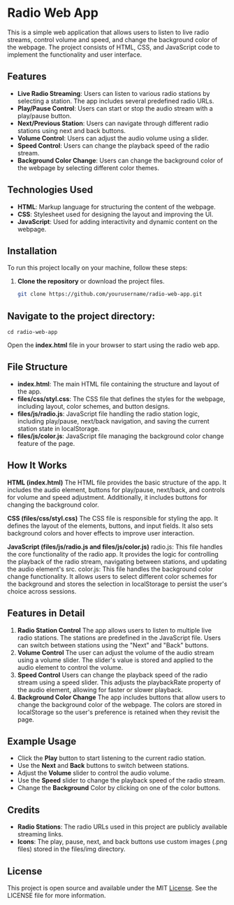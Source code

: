 # Radio Web App

This is a simple web application that allows users to listen to live radio streams, control volume and speed, and change the background color of the webpage. The project consists of HTML, CSS, and JavaScript code to implement the functionality and user interface.

## Features

- **Live Radio Streaming**: Users can listen to various radio stations by selecting a station. The app includes several predefined radio URLs.
- **Play/Pause Control**: Users can start or stop the audio stream with a play/pause button.
- **Next/Previous Station**: Users can navigate through different radio stations using next and back buttons.
- **Volume Control**: Users can adjust the audio volume using a slider.
- **Speed Control**: Users can change the playback speed of the radio stream.
- **Background Color Change**: Users can change the background color of the webpage by selecting different color themes.

## Technologies Used

- **HTML**: Markup language for structuring the content of the webpage.
- **CSS**: Stylesheet used for designing the layout and improving the UI.
- **JavaScript**: Used for adding interactivity and dynamic content on the webpage.

## Installation

To run this project locally on your machine, follow these steps:

1. **Clone the repository** or download the project files.
   ```bash
   git clone https://github.com/yourusername/radio-web-app.git
   ```

## Navigate to the project directory:

`cd radio-web-app`

Open the **index.html** file in your browser to start using the radio web app.

## File Structure

- **index.html**: The main HTML file containing the structure and layout of the app.
- **files/css/styl.css**: The CSS file that defines the styles for the webpage, including layout, color schemes, and button designs.
- **files/js/radio.js**: JavaScript file handling the radio station logic, including play/pause, next/back navigation, and saving the current station state in localStorage.
- **files/js/color.js**: JavaScript file managing the background color change feature of the page.

## How It Works

**HTML (index.html)**
The HTML file provides the basic structure of the app. It includes the audio element, buttons for play/pause, next/back, and controls for volume and speed adjustment. Additionally, it includes buttons for changing the background color.

**CSS (files/css/styl.css)**
The CSS file is responsible for styling the app. It defines the layout of the elements, buttons, and input fields. It also sets background colors and hover effects to improve user interaction.

**JavaScript (files/js/radio.js and files/js/color.js)**
radio.js: This file handles the core functionality of the radio app. It provides the logic for controlling the playback of the radio stream, navigating between stations, and updating the audio element's src.
color.js: This file handles the background color change functionality. It allows users to select different color schemes for the background and stores the selection in localStorage to persist the user's choice across sessions.

## Features in Detail

1. **Radio Station Control**
   The app allows users to listen to multiple live radio stations. The stations are predefined in the JavaScript file. Users can switch between stations using the "Next" and "Back" buttons.
2. **Volume Control**
   The user can adjust the volume of the audio stream using a volume slider. The slider's value is stored and applied to the audio element to control the volume.
3. **Speed Control**
   Users can change the playback speed of the radio stream using a speed slider. This adjusts the playbackRate property of the audio element, allowing for faster or slower playback.
4. **Background Color Change**
   The app includes buttons that allow users to change the background color of the webpage. The colors are stored in localStorage so the user's preference is retained when they revisit the page.

## Example Usage

- Click the **Play** button to start listening to the current radio station.
- Use the **Next** and **Back** buttons to switch between stations.
- Adjust the **Volume** slider to control the audio volume.
- Use the **Speed** slider to change the playback speed of the radio stream.
- Change the **Background** Color by clicking on one of the color buttons.

## Credits

- **Radio Stations**: The radio URLs used in this project are publicly available streaming links.
- **Icons**: The play, pause, next, and back buttons use custom images (.png files) stored in the files/img directory.

## License

This project is open source and available under the MIT [License](LICENSE). See the LICENSE file for more information.
